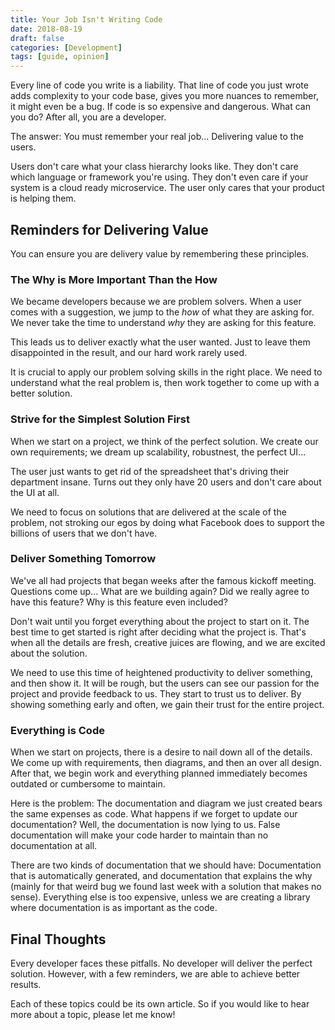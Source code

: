 ```yaml
---
title: Your Job Isn't Writing Code
date: 2018-08-19
draft: false
categories: [Development]
tags: [guide, opinion]
---
```


Every line of code you write is a liability. That line of code you just wrote
adds complexity to your code base, gives you more nuances to remember, it
might even be a bug. If code is so expensive and dangerous. What can you do?
After all, you are a developer.

The answer: You must remember your real job... Delivering value to the users.

Users don't care what your class hierarchy looks like. They don't care which
language or framework you're using. They don't even care if your system is a
cloud ready microservice. The user only cares that your product is helping them.

## Reminders for Delivering Value

You can ensure you are delivery value by remembering these principles.

### The Why is More Important Than the How

We became developers because we are problem solvers. When a user comes with a
suggestion, we jump to the *how* of what they are asking for. We never take the
time to understand *why* they are asking for this feature.

This leads us to deliver exactly what the user wanted. Just to leave them
disappointed in the result, and our hard work rarely used.

It is crucial to apply our problem solving skills in the right place. We need to
understand what the real problem is, then work together to come up with a
better solution.

### Strive for the Simplest Solution First

When we start on a project, we think of the perfect solution. We create our own
requirements; we dream up scalability, robustnest, the perfect UI...

The user just wants to get rid of the spreadsheet that's driving their department
insane. Turns out they only have 20 users and don't care about the UI at all.

We need to focus on solutions that are delivered at the
scale of the problem, not stroking our egos by doing what Facebook does to
support the billions of users that we don't have.

### Deliver Something Tomorrow

We've all had projects that began weeks after the famous kickoff meeting.
Questions come up... What are we building again? Did we really agree
to have this feature? Why is this feature even included?

Don't wait until you forget everything about the project to start on it.
The best time to get started is right after deciding what the
project is. That's when all the details are fresh, creative juices are
flowing, and we are excited about the solution.

We need to use this time of heightened productivity to deliver something, and then
show it. It will be rough, but the users can see our passion for the
project and provide feedback to us. They start to trust us to deliver. By
showing something early and often, we gain their trust for the entire project.

### Everything is Code

When we start on projects, there is a desire to nail down all of the details. We come
up with requirements, then diagrams, and then an over all design. After that, we
begin work and everything planned immediately becomes outdated or cumbersome to maintain.

Here is the problem: The documentation and diagram we just created bears the same
expenses as code. What happens if we forget to update our documentation? Well,
the documentation is now lying to us. False documentation will make your code
harder to maintain than no documentation at all.

There are two kinds of documentation that we should have: Documentation that is
automatically generated, and documentation that explains the why (mainly for
that weird bug we found last week with a solution that makes no sense).
Everything else is too expensive, unless we are creating a library where
documentation is as important as the code.

## Final Thoughts

Every developer faces these pitfalls. No developer will deliver the perfect
solution. However, with a few reminders, we are able to achieve better results.

Each of these topics could be its own article. So if you would like to
hear more about a topic, please let me know!
